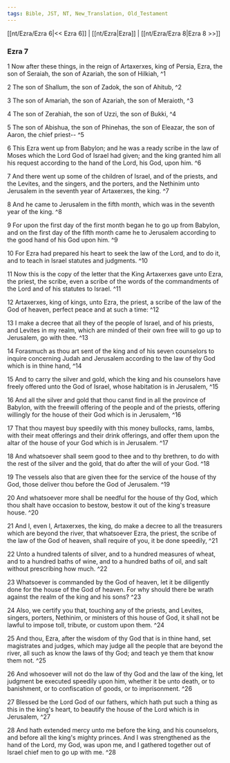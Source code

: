 ```yaml
---
tags: Bible, JST, NT, New_Translation, Old_Testament
---
```


[[nt/Ezra/Ezra 6|<< Ezra 6]] | [[nt/Ezra|Ezra]] | [[nt/Ezra/Ezra 8|Ezra 8 >>]]

### Ezra 7

1 Now after these things, in the reign of Artaxerxes, king of Persia, Ezra, the son of Seraiah, the son of Azariah, the son of Hilkiah,  ^1

2 The son of Shallum, the son of Zadok, the son of Ahitub,  ^2

3 The son of Amariah, the son of Azariah, the son of Meraioth,  ^3

4 The son of Zerahiah, the son of Uzzi, the son of Bukki,  ^4

5 The son of Abishua, the son of Phinehas, the son of Eleazar, the son of Aaron, the chief priest\--  ^5

6 This Ezra went up from Babylon; and he was a ready scribe in the law of Moses which the Lord God of Israel had given; and the king granted him all his request according to the hand of the Lord, his God, upon him.  ^6

7 And there went up some of the children of Israel, and of the priests, and the Levites, and the singers, and the porters, and the Nethinim unto Jerusalem in the seventh year of Artaxerxes, the king.  ^7

8 And he came to Jerusalem in the fifth month, which was in the seventh year of the king.  ^8

9 For upon the first day of the first month began he to go up from Babylon, and on the first day of the fifth month came he to Jerusalem according to the good hand of his God upon him.  ^9

10 For Ezra had prepared his heart to seek the law of the Lord, and to do it, and to teach in Israel statutes and judgments.  ^10

11 Now this is the copy of the letter that the King Artaxerxes gave unto Ezra, the priest, the scribe, even a scribe of the words of the commandments of the Lord and of his statutes to Israel.  ^11

12 Artaxerxes, king of kings, unto Ezra, the priest, a scribe of the law of the God of heaven, perfect peace and at such a time:  ^12

13 I make a decree that all they of the people of Israel, and of his priests, and Levites in my realm, which are minded of their own free will to go up to Jerusalem, go with thee.  ^13

14 Forasmuch as thou art sent of the king and of his seven counselors to inquire concerning Judah and Jerusalem according to the law of thy God which is in thine hand,  ^14

15 And to carry the silver and gold, which the king and his counselors have freely offered unto the God of Israel, whose habitation is in Jerusalem,  ^15

16 And all the silver and gold that thou canst find in all the province of Babylon, with the freewill offering of the people and of the priests, offering willingly for the house of their God which is in Jerusalem,  ^16

17 That thou mayest buy speedily with this money bullocks, rams, lambs, with their meat offerings and their drink offerings, and offer them upon the altar of the house of your God which is in Jerusalem.  ^17

18 And whatsoever shall seem good to thee and to thy brethren, to do with the rest of the silver and the gold, that do after the will of your God.  ^18

19 The vessels also that are given thee for the service of the house of thy God, those deliver thou before the God of Jerusalem.  ^19

20 And whatsoever more shall be needful for the house of thy God, which thou shalt have occasion to bestow, bestow it out of the king\'s treasure house.  ^20

21 And I, even I, Artaxerxes, the king, do make a decree to all the treasurers which are beyond the river, that whatsoever Ezra, the priest, the scribe of the law of the God of heaven, shall require of you, it be done speedily,  ^21

22 Unto a hundred talents of silver, and to a hundred measures of wheat, and to a hundred baths of wine, and to a hundred baths of oil, and salt without prescribing how much.  ^22

23 Whatsoever is commanded by the God of heaven, let it be diligently done for the house of the God of heaven. For why should there be wrath against the realm of the king and his sons?  ^23

24 Also, we certify you that, touching any of the priests, and Levites, singers, porters, Nethinim, or ministers of this house of God, it shall not be lawful to impose toll, tribute, or custom upon them.  ^24

25 And thou, Ezra, after the wisdom of thy God that is in thine hand, set magistrates and judges, which may judge all the people that are beyond the river, all such as know the laws of thy God; and teach ye them that know them not.  ^25

26 And whosoever will not do the law of thy God and the law of the king, let judgment be executed speedily upon him, whether it be unto death, or to banishment, or to confiscation of goods, or to imprisonment.  ^26

27 Blessed be the Lord God of our fathers, which hath put such a thing as this in the king\'s heart, to beautify the house of the Lord which is in Jerusalem,  ^27

28 And hath extended mercy unto me before the king, and his counselors, and before all the king\'s mighty princes. And I was strengthened as the hand of the Lord, my God, was upon me, and I gathered together out of Israel chief men to go up with me.  ^28

 
